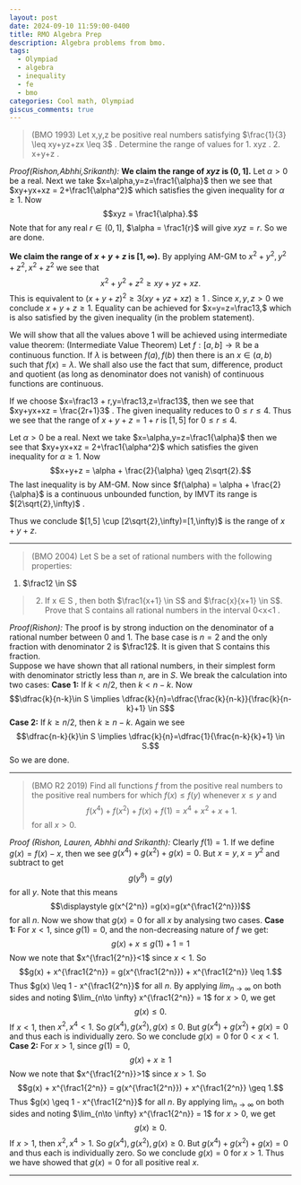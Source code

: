 ```yaml
---
layout: post
date: 2024-09-10 11:59:00-0400
title: RMO Algebra Prep
description: Algebra problems from bmo.
tags:
  - Olympiad
  - algebra
  - inequality
  - fe
  - bmo
categories: Cool math, Olympiad
giscus_comments: true
---
```


 >(BMO 1993) Let x,y,z be positive real numbers satisfying $\frac{1}{3} \leq xy+yz+zx \leq 3$ . Determine the range of values for
    1. xyz .
    2. x+y+z .

*Proof(Rishon,Abhhi,Srikanth):*
**We claim the range of $xyz$ is $(0,1]$.** 
Let $\alpha > 0$ be a real. Next we take $x=\alpha,y=z=\frac1{\alpha}$ then we see that $xy+yx+xz = 2+\frac1{\alpha^2}$ which satisfies the given inequality for $\alpha \geq 1$. Now $$xyz = \frac1{\alpha}.$$Note that for any real $r \in (0,1]$, $\alpha = \frac1{r}$ will give $xyz=r$. So we are done.

**We claim the range of $x+y+z$ is $[1,\infty)$.** By applying AM-GM to $x^2+y^2,y^2+z^2,x^2+z^2$ we see that $$x^2+y^2 + z^2 \geq xy + yz + xz.$$This is equivalent to $(x+y+z)^2 \geq 3(xy+yz+xz) \geq 1$ . Since $x,y,z > 0$ we conclude $x+y+z \geq 1.$  Equality can be achieved for $x=y=z=\frac13,$ which is also satisfied by the given inequality (in the problem statement). 

We will show that all the values above 1 will be achieved using intermediate value theorem:
(Intermediate Value Theorem) Let $f:[a,b] \to \mathbb{R}$ be a continuous function. If $\lambda$  is between $f(a), f(b)$ then there is an $x \in (a,b)$ such that $f(x) = \lambda$.
We shall also use the fact that sum, difference, product and quotient (as long as denominator does not vanish) of continuous functions are continuous.

If we choose $x=\frac13 + r,y=\frac13,z=\frac13$, then we see that $xy+yx+xz = \frac{2r+1}3$ . The given inequality reduces to $0\leq r \leq 4.$ Thus we see that the range of $x+y+z = 1+r$ is $[1,5]$ for $0\leq r \leq 4.$

Let $\alpha > 0$ be a real. Next we take $x=\alpha,y=z=\frac1{\alpha}$ then we see that $xy+yx+xz = 2+\frac1{\alpha^2}$ which satisfies the given inequality for $\alpha \geq 1$. Now $$x+y+z = \alpha + \frac{2}{\alpha} \geq 2\sqrt{2}.$$
The last inequality is by AM-GM. Now since $f(\alpha) = \alpha + \frac{2}{\alpha}$ is a continuous unbounded function, by IMVT its range is $[2\sqrt{2},\infty)$ . 

Thus we conclude $[1,5] \cup [2\sqrt{2},\infty)=[1,\infty)$ is the range of $x+y+z$. 

---
>(BMO 2004) Let S be a set of rational numbers with the following properties:
   1. $\frac12 \in S$
>    2. If x ∈ S , then both $\frac1{x+1} \in S$ and $\frac{x}{x+1} \in S$.
 Prove that S contains all rational numbers in the interval 0<x<1 .

*Proof(Rishon):* The proof is by strong induction on the denominator of a rational number between 0 and 1. The base case is $n=2$ and the only fraction with denominator 2 is $\frac12$. It is given that S contains this fraction.  
Suppose we have shown that all rational numbers, in their simplest form with denominator strictly less than $n$, are in $S$. We break the calculation into two cases:
**Case 1:** If $k < n/2$, then $k < n-k$. Now $$\dfrac{k}{n-k}\in S \implies \dfrac{k}{n}=\dfrac{\frac{k}{n-k}}{\frac{k}{n-k}+1} \in S$$
**Case 2:** If $k \ge n/2$, then $k \ge n-k$. Again we see $$\dfrac{n-k}{k}\in S \implies \dfrac{k}{n}=\dfrac{1}{\frac{n-k}{k}+1} \in S.$$ So we are done.

---
>(BMO R2 2019) Find all functions $f$ from the positive real numbers to the positive real numbers for which $f( x ) \leq f( y )$  whenever $x \leq y$ and $$f( x^4 ) +f( x^2 ) +f( x ) +f( 1 ) = x^4 + x^2 +x+1.$$ for all $x>0$.

*Proof (Rishon, Lauren, Abhhi and Srikanth):* Clearly $f(1)=1.$ If we define $g(x) = f(x) - x$, then we see  $g(x^4)+g(x^2)+g(x)=0.$ But $x=y,x=y^2$ and subtract to get $$g(y^8) = g(y)$$ for all $y$. Note that this means $$\displaystyle g(x^{2^n}) =g(x)=g(x^{\frac1{2^n}})$$ for all $n$.
Now we show that $g(x)=0$ for all $x$ by analysing two cases.
**Case 1:** For $x < 1$, since $g(1)=0$, and the non-decreasing nature of $f$ we get:$$g(x) + x \leq g(1)+1 = 1$$ Now we note that $x^{\frac1{2^n}}<1$ since $x<1$. So $$g(x) + x^{\frac1{2^n}} = g(x^{\frac1{2^n}}) + x^{\frac1{2^n}} \leq 1.$$Thus $g(x) \leq 1 - x^{\frac1{2^n}}$  for all $n$. By applying $lim_{n \to \infty}$ on both sides and noting $\lim_{n\to \infty} x^{\frac1{2^n}} = 1$ for $x>0$, we get $$g(x) \leq 0.$$If $x<1$, then $x^2,x^4 < 1$. So $g(x^4),g(x^2),g(x)\leq 0$. But $g(x^4)+g(x^2)+g(x)=0$  and thus each is individually zero. So we conclude $g(x)  = 0$ for $0 < x < 1$.
**Case 2:** For $x > 1$, since $g(1)=0$, $$g(x) + x \geq 1$$ Now we note that $x^{\frac1{2^n}}>1$ since $x>1$. So $$g(x) + x^{\frac1{2^n}} = g(x^{\frac1{2^n}}) + x^{\frac1{2^n}} \geq 1.$$Thus $g(x) \geq 1 - x^{\frac1{2^n}}$  for all $n$. By applying $\lim_{n \to \infty}$ on both sides and noting $\lim_{n\to \infty} x^{\frac1{2^n}} = 1$ for $x>0$, we get $$g(x) \geq 0.$$If $x>1$, then $x^2,x^4 > 1$. So $g(x^4),g(x^2),g(x)\geq 0$. But $g(x^4)+g(x^2)+g(x)=0$  and thus each is individually zero. So we conclude $g(x)  = 0$ for $x >1$.
Thus we have showed that $g(x)=0$ for all positive real $x$.

---
